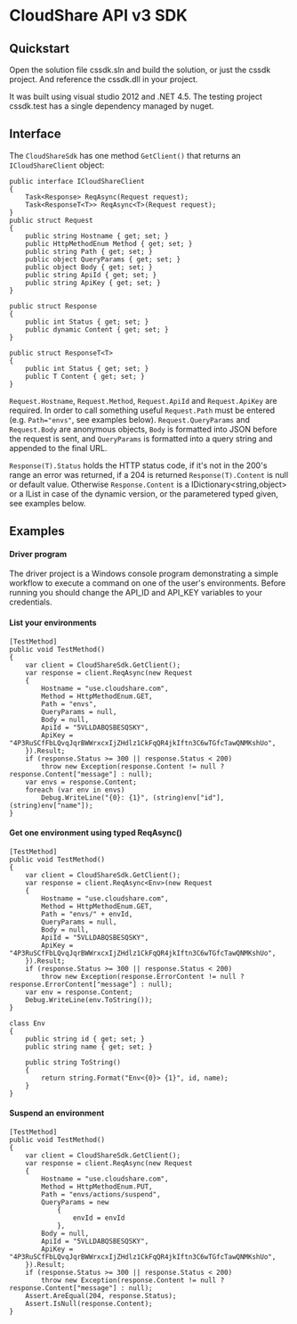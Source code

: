CloudShare API v3 SDK
=====================
Quickstart
----------
Open the solution file cssdk.sln and build the solution, or just the cssdk project. And reference the cssdk.dll in your project.

It was built using visual studio 2012 and .NET 4.5. The testing project cssdk.test has a single dependency managed by nuget.

Interface
---------
The `CloudShareSdk` has one method `GetClient()` that returns an `ICloudShareClient` object:
```
public interface ICloudShareClient
{
    Task<Response> ReqAsync(Request request);
    Task<ResponseT<T>> ReqAsync<T>(Request request);
}
public struct Request
{
    public string Hostname { get; set; }
    public HttpMethodEnum Method { get; set; }
    public string Path { get; set; }
    public object QueryParams { get; set; }
    public object Body { get; set; }
    public string ApiId { get; set; }
    public string ApiKey { get; set; }
}

public struct Response
{
    public int Status { get; set; }
    public dynamic Content { get; set; }
}

public struct ResponseT<T>
{
    public int Status { get; set; }
    public T Content { get; set; }
}
```

`Request.Hostname`, `Request.Method`, `Request.ApiId` and `Request.ApiKey` are required. In order to call something useful `Request.Path` must be entered (e.g. `Path="envs"`, see examples below). `Request.QueryParams` and `Request.Body` are anonymous objects, `Body` is formatted into JSON before the request is sent, and `QueryParams` is formatted into a query string and appended to the final URL.

`Response(T).Status` holds the HTTP status code, if it's not in the 200's range an error was returned, if a 204 is returned `Response(T).Content` is null or default value. Otherwise `Response.Content` is a IDictionary<string,object> or a IList<object> in case of the dynamic version, or the parametered typed given, see examples below.

Examples
--------
#### Driver program
The driver project is a Windows console program demonstrating a simple workflow to execute a command on one of the user's environments. Before running you should change the API_ID and API_KEY variables to your credentials.

#### List your environments
```
[TestMethod]
public void TestMethod()
{
    var client = CloudShareSdk.GetClient();
    var response = client.ReqAsync(new Request
    {
        Hostname = "use.cloudshare.com",
        Method = HttpMethodEnum.GET,
        Path = "envs",
        QueryParams = null,
        Body = null,
        ApiId = "5VLLDABQSBESQSKY",
        ApiKey = "4P3RuSCfFbLQvqJqrBWWrxcxIjZHdlz1CkFqQR4jkIftn3C6wTGfcTawQNMKshUo",
    }).Result;
    if (response.Status >= 300 || response.Status < 200)
        throw new Exception(response.Content != null ? response.Content["message"] : null);
    var envs = response.Content;
    foreach (var env in envs)
        Debug.WriteLine("{0}: {1}", (string)env["id"], (string)env["name"]);
}
```

#### Get one environment using typed ReqAsync()
```
[TestMethod]
public void TestMethod()
{
    var client = CloudShareSdk.GetClient();
    var response = client.ReqAsync<Env>(new Request
    {
        Hostname = "use.cloudshare.com",
        Method = HttpMethodEnum.GET,
        Path = "envs/" + envId,
        QueryParams = null,
        Body = null,
        ApiId = "5VLLDABQSBESQSKY",
        ApiKey = "4P3RuSCfFbLQvqJqrBWWrxcxIjZHdlz1CkFqQR4jkIftn3C6wTGfcTawQNMKshUo",
    }).Result;
    if (response.Status >= 300 || response.Status < 200)
        throw new Exception(response.ErrorContent != null ? response.ErrorContent["message"] : null);
    var env = response.Content;
    Debug.WriteLine(env.ToString());
}

class Env
{
    public string id { get; set; }
    public string name { get; set; }

    public string ToString()
    {
        return string.Format("Env<{0}> {1}", id, name);
    }
}
```

#### Suspend an environment
```
[TestMethod]
public void TestMethod()
{
    var client = CloudShareSdk.GetClient();
    var response = client.ReqAsync(new Request
    {
        Hostname = "use.cloudshare.com",
        Method = HttpMethodEnum.PUT,
        Path = "envs/actions/suspend",
        QueryParams = new
            {
                envId = envId
            },
        Body = null,
        ApiId = "5VLLDABQSBESQSKY",
        ApiKey = "4P3RuSCfFbLQvqJqrBWWrxcxIjZHdlz1CkFqQR4jkIftn3C6wTGfcTawQNMKshUo",
    }).Result;
    if (response.Status >= 300 || response.Status < 200)
        throw new Exception(response.Content != null ? response.Content["message"] : null);
    Assert.AreEqual(204, response.Status);
    Assert.IsNull(response.Content);
}
```